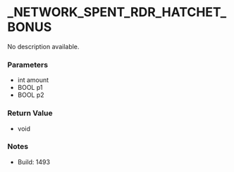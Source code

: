 # _NETWORK_SPENT_RDR_HATCHET_BONUS

No description available.

### Parameters
* int amount
* BOOL p1
* BOOL p2

### Return Value
* void

### Notes
* Build: 1493

